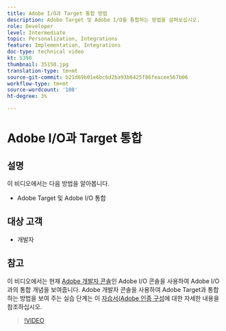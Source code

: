 ```yaml
---
title: Adobe I/O과 Target 통합 방법
description: Adobe Target 및 Adobe I/O을 통합하는 방법을 살펴보십시오.
role: Developer
level: Intermediate
topic: Personalization, Integrations
feature: Implementation, Integrations
doc-type: technical video
kt: 5390
thumbnail: 35150.jpg
translation-type: tm+mt
source-git-commit: b21d69b01e6bc6d2ba93b6425f86feacee567b06
workflow-type: tm+mt
source-wordcount: '108'
ht-degree: 3%

---
```



# Adobe I/O과 Target 통합

## 설명

이 비디오에서는 다음 방법을 알아봅니다.

* Adobe Target 및 Adobe I/O 통합

## 대상 고객

* 개발자

## 참고

이 비디오에서는 현재 [Adobe 개발자 콘솔](https://console.adobe.io/home)인 Adobe I/O 콘솔을 사용하여 Adobe I/O과의 통합 개념을 보여줍니다. Adobe 개발자 콘솔을 사용하여 Adobe Target과 통합하는 방법을 보여 주는 실습 단계는 이 [자습서(Adobe 인증 구성](https://docs.adobe.com/content/help/en/target-learn/tutorials/apis/configure-io-target-integration.html#tutorials)에 대한 자세한 내용을 참조하십시오.

>[!VIDEO](https://video.tv.adobe.com/v/35150/?quality=12)


